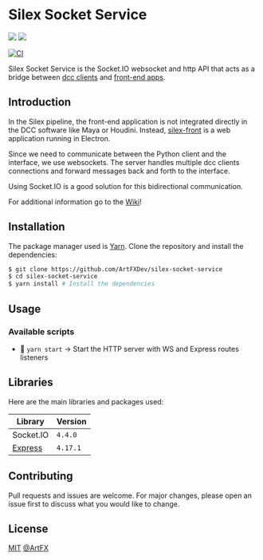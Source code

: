 # Silex Socket Service

![](https://img.shields.io/badge/JavaScript-323330?style=for-the-badge&logo=javascript&logoColor=F7DF1E)
![](https://img.shields.io/badge/Node.js-43853D?style=for-the-badge&logo=node.js&logoColor=white)

[![CI](https://github.com/ArtFXDev/silex-socket-service/actions/workflows/mocha.yml/badge.svg)](https://github.com/ArtFXDev/silex-socket-service/actions/workflows/mocha.yml)

Silex Socket Service is the Socket.IO websocket and http API that acts as a bridge between [dcc clients](https://github.com/ArtFXDev/silex_client) and [front-end apps](https://github.com/ArtFXDev/silex-front).

## Introduction

In the Silex pipeline, the front-end application is not integrated directly in the DCC software like Maya or Houdini. Instead, [silex-front](https://github.com/ArtFXDev/silex-front) is a web application running in Electron.

Since we need to communicate between the Python client and the interface, we use websockets. The server handles multiple dcc clients connections and forward messages back and forth to the interface.

Using Socket.IO is a good solution for this bidirectional communication.

For additional information go to the [Wiki](https://github.com/ArtFXDev/silex-socket-service/wiki)!

## Installation

The package manager used is [Yarn](https://yarnpkg.com/). Clone the repository and install the dependencies:

```bash
$ git clone https://github.com/ArtFXDev/silex-socket-service
$ cd silex-socket-service
$ yarn install # Install the dependencies
```

## Usage

### Available scripts

- 🚀 `yarn start` -> Start the HTTP server with WS and Express routes listeners

## Libraries

Here are the main libraries and packages used:

| Library                   | Version  |
| ------------------------- | -------- |
| Socket.IO                 | `4.4.0`  |
| [Express](expressjs.com/) | `4.17.1` |

## Contributing

Pull requests and issues are welcome. For major changes, please open an issue first to discuss what you would like to change.

## License

[MIT](./LICENSE.md) [@ArtFX](https://artfx.school/)

